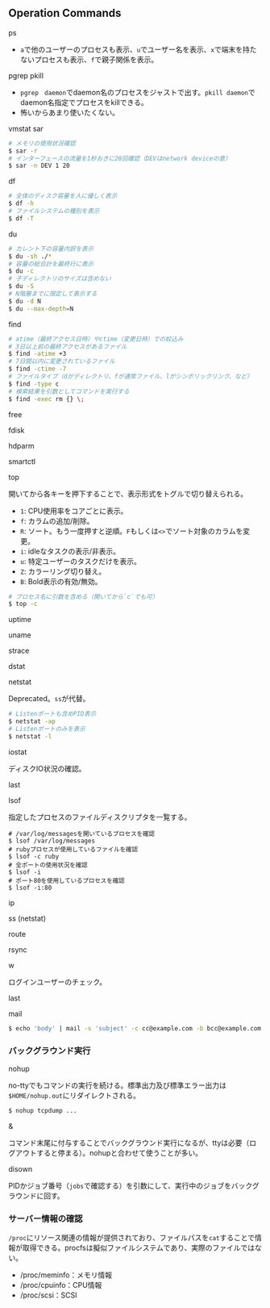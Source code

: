 Operation Commands
----

ps

* `a`で他のユーザーのプロセスも表示、`u`でユーザー名を表示、`x`で端末を持たないプロセスも表示、`f`で親子関係を表示。

pgrep
pkill

* `pgrep　daemon`でdaemon名のプロセスをジャストで出す。`pkill daemon`でdaemon名指定でプロセスをkillできる。
* 怖いからあまり使いたくない。

vmstat
sar

```bash
# メモリの使用状況確認
$ sar -r
# インターフェースの流量を1秒おきに20回確認（DEVはnetwork deviceの意）
$ sar -n DEV 1 20
```

df

```bash
# 全体のディスク容量を人に優しく表示
$ df -h
# ファイルシステムの種別を表示
$ df -T
```
du
```bash
# カレント下の容量内訳を表示
$ du -sh ./*
# 容量の総合計を最終行に表示
$ du -c
# 子ディレクトリのサイズは含めない
$ du -S
# N階層までに限定して表示する
$ du -d N
$ du --max-depth=N
```
find

```bash
# atime（最終アクセス日時）やctime（変更日時）での絞込み
# 3日以上前の最終アクセスがあるファイル
$ find -atime +3
# 7日間以内に変更されているファイル
$ find -ctime -7
# ファイルタイプ（dがディレクトリ、fが通常ファイル、lがシンボリックリンク、など）
$ find -type c
# 検索結果を引数としてコマンドを実行する
$ find -exec rm {} \;
```

free

fdisk

hdparm

smartctl

top

開いてから各キーを押下することで、表示形式をトグルで切り替えられる。

* `1`: CPU使用率をコアごとに表示。
* `f`: カラムの追加/削除。
* `R`: ソート。もう一度押すと逆順。`F`もしくは`<>`でソート対象のカラムを変更。
* `i`: idleなタスクの表示/非表示。
* `u`: 特定ユーザーのタスクだけを表示。
* `Z`: カラーリング切り替え。
* `B`: Bold表示の有効/無効。

```bash
# プロセス名に引数を含める（開いてから`c`でも可）
$ top -c
```

uptime

uname

strace

dstat

netstat

Deprecated。`ss`が代替。

```bash
# Listenポートも含めPID表示
$ netstat -ap
# Listenポートのみを表示
$ netstat -l
```
iostat

ディスクIO状況の確認。

last

lsof

指定したプロセスのファイルディスクリプタを一覧する。

```
# /var/log/messagesを開いているプロセスを確認
$ lsof /var/log/messages
# rubyプロセスが使用しているファイルを確認
$ lsof -c ruby
# 全ポートの使用状況を確認
$ lsof -i
# ポート80を使用しているプロセスを確認
$ lsof -i:80
```

ip

ss (netstat)

route

rsync

w

ログインユーザーのチェック。

last

mail
```bash
$ echo 'body' | mail -s 'subject' -c cc@example.com -b bcc@example.com to1@example.com to2@example.com
```

### バックグラウンド実行

nohup

no-ttyでもコマンドの実行を続ける。標準出力及び標準エラー出力は`$HOME/nohup.out`にリダイレクトされる。
```bash
$ nohup tcpdump ...
```

&

コマンド末尾に付与することでバックグラウンド実行になるが、ttyは必要（ログアウトすると停まる）。nohupと合わせて使うことが多い。

disown

PIDかジョブ番号（`jobs`で確認する）を引数にして、実行中のジョブをバックグラウンドに回す。

### サーバー情報の確認

`/proc`にリソース関連の情報が提供されており、ファイルパスを`cat`することで情報が取得できる。procfsは擬似ファイルシステムであり、実際のファイルではない。

* /proc/meminfo：メモリ情報
* /proc/cpuinfo：CPU情報
* /proc/scsi：SCSI

